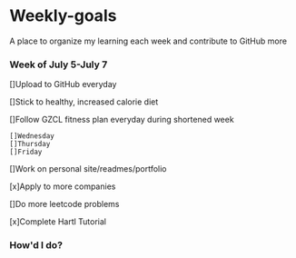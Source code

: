 # Weekly-goals
A place to organize my learning each week and contribute to GitHub more

### Week of July 5-July 7

[]Upload to GitHub everyday

[]Stick to healthy, increased calorie diet

[]Follow GZCL fitness plan everyday during shortened week

    []Wednesday
    []Thursday
    []Friday

[]Work on personal site/readmes/portfolio

[x]Apply to more companies

[]Do more leetcode problems

[x]Complete Hartl Tutorial

### How'd I do?


